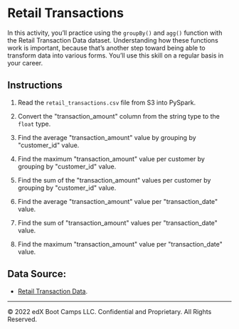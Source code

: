 # Retail Transactions

In this activity, you’ll practice using the `groupBy()` and `agg()` function with the Retail Transaction Data dataset. Understanding how these functions work is important, because that’s another step toward being able to transform data into various forms. You’ll use this skill on a regular basis in your career.

## Instructions

1. Read the `retail_transactions.csv` file from S3 into PySpark.

2. Convert the "transaction_amount" column from the string type to the `float` type.

3. Find the average "transaction_amount" value by grouping by "customer_id" value.

4. Find the maximum "transaction_amount" value per customer by grouping by "customer_id" value.

5. Find the sum of the "transaction_amount" values per customer by grouping by "customer_id" value.

6. Find the average "transaction_amount" value per "transaction_date" value.

7. Find the sum of "transaction_amount" values per "transaction_date" value.

8. Find the maximum "transaction_amount" value per "transaction_date" value.

## Data Source:

* [Retail Transaction Data](https://www.kaggle.com/regivm/retailtransactiondata?select=Retail_Data_Transactions.csv).


---

© 2022 edX Boot Camps LLC. Confidential and Proprietary. All Rights Reserved.
